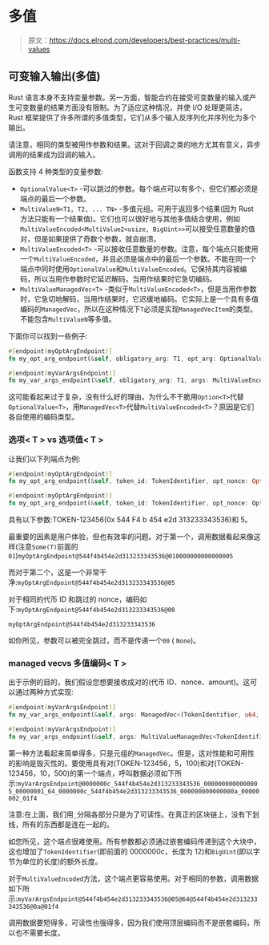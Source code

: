 # 多值

> 原文：<https://docs.elrond.com/developers/best-practices/multi-values>

 ## 可变输入输出(多值)

Rust 语言本身不支持变量参数。另一方面，智能合约在接受可变数量的输入或产生可变数量的结果方面没有限制。为了适应这种情况，并使 I/O 处理更简洁，Rust 框架提供了许多所谓的多值类型，它们从多个输入反序列化并序列化为多个输出。

请注意，相同的类型被用作参数和结果。这对于回调之类的地方尤其有意义，异步调用的结果成为回调的输入。

函数支持 4 种类型的变量参数:

*   `OptionalValue<T>` -可以跳过的参数。每个端点可以有多个，但它们都必须是端点的最后一个参数。
*   `MultiValueN<T1, T2, ... TN>` -多值元组。可用于返回多个结果(因为 Rust 方法只能有一个结果值)。它们也可以很好地与其他多值结合使用，例如`MultiValueEncoded<MultiValue2<usize, BigUint>>`可以接受任意数量的值对，但是如果提供了奇数个参数，就会崩溃。
*   `MultiValueEncoded<T>` -可以接收任意数量的参数。注意，每个端点只能使用一个`MultiValueEncoded`，并且必须是端点中的最后一个参数。不能在同一个端点中同时使用`OptionalValue`和`MultiValueEncoded`。它保持其内容被编码，所以当用作参数时它延迟解码，当用作结果时它急切编码。
*   `MultiValueManagedVec<T>` -类似于`MultiValueEncoded<T>`，但是当用作参数时，它急切地解码，当用作结果时，它迟缓地编码。它实际上是一个具有多值编码的`ManagedVec`，所以在这种情况下`T`必须是实现`ManagedVecItem`的类型。不能包含`MultiValueN`等多值。

下面你可以找到一些例子:

```rust
#[endpoint(myOptArgEndpoint)]
fn my_opt_arg_endpoint(&self, obligatory_arg: T1, opt_arg: OptionalValue<T2>) {}

#[endpoint(myVarArgsEndpoint)]
fn my_var_args_endpoint(&self, obligatory_arg: T1, args: MultiValueEncoded<T2>) {} 
```

这可能看起来过于复杂，没有什么好的理由。为什么不干脆用`Option<T>`代替`OptionalValue<T>`，用`ManagedVec<T>`代替`MultiValueEncoded<T>`？原因是它们各自使用的编码类型。

### 选项< T > vs 选项值< T >

让我们以下列端点为例:

```rust
#[endpoint(myOptArgEndpoint)]
fn my_opt_arg_endpoint(&self, token_id: TokenIdentifier, opt_nonce: Option<u64>) {} 
```

```rust
#[endpoint(myOptArgEndpoint)]
fn my_opt_arg_endpoint(&self, token_id: TokenIdentifier, opt_nonce: OptionalValue<u64>) {} 
```

具有以下参数:TOKEN-123456(0x 544 F4 b 454 e2d 313233343536)和 5。

最重要的因素是用户体验，但也有效率的问题。对于第一个，调用数据看起来像这样(注意`Some(T)`前面的`01`)`myOptArgEndpoint@544f4b454e2d313233343536@010000000000000005`

而对于第二个，这是一个非常干净:`myOptArgEndpoint@544f4b454e2d313233343536@05`

对于相同的代币 ID 和跳过的 nonce，编码如下:`myOptArgEndpoint@544f4b454e2d313233343536@00`

`myOptArgEndpoint@544f4b454e2d313233343536`

如你所见，参数可以被完全跳过，而不是传递一个`00` ( `None`)。

### managed vec<T>vs 多值编码< T >

出于示例的目的，我们假设您想要接收成对的(代币 ID、nonce、amount)。这可以通过两种方式实现:

```rust
#[endpoint(myVarArgsEndpoint)]
fn my_var_args_endpoint(&self, args: ManagedVec<(TokenIdentifier, u64, BigUint)>) {} 
```

```rust
#[endpoint(myVarArgsEndpoint)]
fn my_var_args_endpoint(&self, args: MultiValueManagedVec<TokenIdentifier, u64, BigUint>) {} 
```

第一种方法看起来简单得多，只是元组的`ManagedVec`。但是，这对性能和可用性的影响是毁灭性的。要使用具有对(TOKEN-123456，5，100)和对(TOKEN-123456，10，500)的第一个端点，呼叫数据必须如下所示:`myVarArgsEndpoint@0000000c_544f4b454e2d313233343536_0000000000000005_00000001_64_0000000c_544f4b454e2d313233343536_000000000000000a_00000002_01f4`

注意:在上面，我们用`_`分隔各部分只是为了可读性。在真正的区块链上，没有下划线，所有的东西都是连在一起的。

如您所见，这个端点很难使用。所有参数都必须通过嵌套编码传递到这个大块中，这也增加了`TokenIdentifier`(即前面的 0000000c，长度为 12)和`BigUint`(即以字节为单位的长度)的额外长度。

对于`MultiValueEncoded`方法，这个端点更容易使用。对于相同的参数，调用数据如下所示:`myVarArgsEndpoint@544f4b454e2d313233343536@05@64@544f4b454e2d313233343536@0a@01f4`

调用数据要短得多，可读性也强得多，因为我们使用顶层编码而不是嵌套编码，所以也不需要长度。